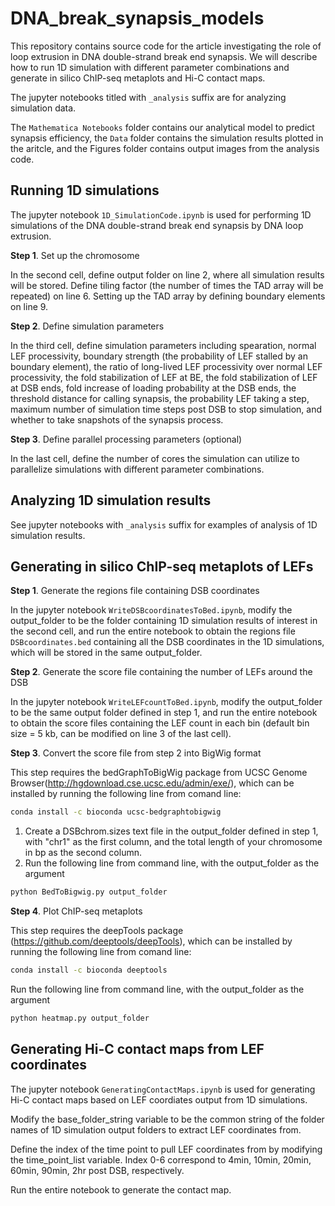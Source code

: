 # DNA_break_synapsis_models
This repository contains source code for the article investigating the role of loop extrusion in DNA double-strand break end synapsis. We will describe how to run 1D simulation with different parameter combinations and generate in silico ChIP-seq metaplots and Hi-C contact maps. 

The jupyter notebooks titled with `_analysis` suffix are for analyzing simulation data.

The `Mathematica Notebooks` folder contains our analytical model to predict synapsis efficiency, the `Data` folder contains the simulation results plotted in the aritcle, and the Figures folder contains output images from the analysis code.

## Running 1D simulations

The jupyter notebook `1D_SimulationCode.ipynb` is used for performing 1D simulations of the DNA double-strand break end synapsis by DNA loop extrusion.

**Step 1**. Set up the chromosome

In the second cell, define output folder on line 2, where all simulation results will be stored. Define tiling factor (the number of times the TAD array will be repeated) on line 6. Setting up the TAD array by defining boundary elements on line 9.

**Step 2**. Define simulation parameters

In the third cell, define simulation parameters including spearation, normal LEF processivity, boundary strength (the probability of LEF stalled by an boundary element), the ratio of long-lived LEF processivity over normal LEF processivity, the fold stabilization of LEF at BE, the fold stabilization of LEF at DSB ends, fold increase of loading probability at the DSB ends, the threshold distance for calling synapsis, the probability LEF taking a step, maximum number of simulation time steps post DSB to stop simulation, and whether to take snapshots of the synapsis process.

**Step 3**. Define parallel processing parameters (optional)

In the last cell, define the number of cores the simulation can utilize to parallelize simulations with different parameter combinations.

## Analyzing 1D simulation results

See jupyter notebooks with `_analysis` suffix for examples of analysis of 1D simulation results.

## Generating in silico ChIP-seq metaplots of LEFs

**Step 1**. Generate the regions file containing DSB coordinates

In the jupyter notebook `WriteDSBcoordinatesToBed.ipynb`, modify the output_folder to be the folder containing 1D simulation results of interest in the second cell, and run the entire notebook to obtain the regions file `DSBcoordinates.bed` containing all the DSB coordinates in the 1D simulations, which will be stored in the same output_folder.

**Step 2**. Generate the score file containing the number of LEFs around the DSB

In the jupyter notebook `WriteLEFcountToBed.ipynb`, modify the output_folder to be the same output folder defined in step 1, and run the entire notebook to obtain the score files containing the LEF count in each bin (default bin size = 5 kb, can be modified on line 3 of the last cell).

**Step 3**. Convert the score file from step 2 into BigWig format

This step requires the bedGraphToBigWig package from UCSC Genome Browser(http://hgdownload.cse.ucsc.edu/admin/exe/), which can be installed by running the following line from comand line:

```bash
conda install -c bioconda ucsc-bedgraphtobigwig
```

1. Create a DSBchrom.sizes text file in the output_folder defined in step 1, with "chr1"	as the first column, and the total length of your chromosome in bp as the second column.
2. Run the following line from command line, with the output_folder as the argument
```bash 
python BedToBigwig.py output_folder
```

**Step 4**. Plot ChIP-seq metaplots

This step requires the deepTools package (https://github.com/deeptools/deepTools), which can be installed by running the following line from comand line:

```bash
conda install -c bioconda deeptools
```

Run the following line from command line, with the output_folder as the argument
```bash 
python heatmap.py output_folder
```

## Generating Hi-C contact maps from LEF coordinates

The jupyter notebook `GeneratingContactMaps.ipynb` is used for generating Hi-C contact maps based on LEF coordiates output from 1D simulations.

Modify the base_folder_string variable to be the common string of the folder names of 1D simulation output folders to extract LEF coordinates from.

Define the index of the time point to pull LEF coordinates from by modifying the time_point_list variable. Index 0-6 correspond to 4min, 10min, 20min, 60min, 90min, 2hr post DSB, respectively.

Run the entire notebook to generate the contact map.
